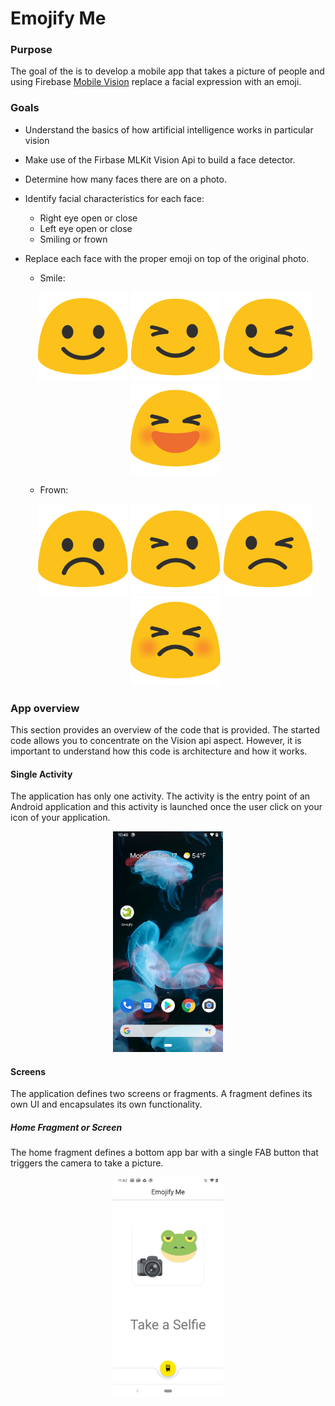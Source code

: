 # Emojify Me

### Purpose
The goal of the is to develop a mobile app that takes a picture of people and using Firebase 
[Mobile Vision](https://developers.google.com/vision) replace a facial expression with an emoji.

### Goals
* Understand the basics of how artificial intelligence works in particular vision
* Make use of the Firbase MLKit Vision Api to build a face detector.
* Determine how many faces there are on a photo.
* Identify facial characteristics for each face:
  * Right eye open or close
  * Left eye open or close
  * Smiling or frown
* Replace each face with the proper emoji on top of the original photo.
  * Smile: 
   <p align="center">
     <img src="/app/src/main/res/drawable/smile.png" alt="" data-canonical-src="/images/smile.png" width="144" height="144" />
     <img src="/app/src/main/res/drawable/right_wink_smile.png" alt="" data-canonical-src="/images/rightwink.png" width="144" height="144" />
     <img src="/app/src/main/res/drawable/left_wink_smile.png" alt="" data-canonical-src="/images/leftwink.png" width="144" height="144" />
     <img src="/app/src/main/res/drawable/closed_eye_smile.png" alt="" data-canonical-src="/images/closed_smile.png" width="144" height="144" />
   </p>
   
   * Frown: 
   <p align="center">
     <img src="/app/src/main/res/drawable/frown.png" alt="" data-canonical-src="/images/frown.png" width="144" height="144" />
     <img src="/app/src/main/res/drawable/right_wink_frown.png" alt="" data-canonical-src="/images/rightwinkfrown.png" width="144" height="144" />
     <img src="/app/src/main/res/drawable/left_wink_frown.png" alt="" data-canonical-src="/images/leftwinkfrown.png" width="144" height="144" />
     <img src="/app/src/main/res/drawable/closed_eye_frown.png" alt="" data-canonical-src="/images/closed_frown.png" width="144" height="144" />
   </p>

### App overview
This section provides an overview of the code that is provided. The started code allows you to 
concentrate on the Vision api aspect. However, it is important to understand how this code is 
architecture and how it works.

#### Single Activity
The application has only one activity. The activity is the entry point of an Android application and 
this activity is launched once the user click on your icon of your application.

 <p align="center">
     <img src="/resources/icon.png" alt="" data-canonical-src="/images/icon.png" width="176" height="353" />
 </p>

#### Screens 
The application defines two screens or fragments. A fragment defines its own UI and encapsulates its
own functionality.

##### Home Fragment or Screen
The home fragment defines a bottom app bar with a single FAB button that triggers the camera to take
a picture.

  <p align="center">
      <img src="/resources/home.png" alt="" data-canonical-src="/images/home.png" width="176" height="353" />
  </p>

